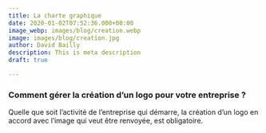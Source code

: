 ```yaml
---
title: La charte graphique
date: 2020-01-02T07:52:36.000+00:00
image_webp: images/blog/creation.webp
image: images/blog/creation.jpg
author: David Bailly
description: This is meta description
draft: true

---
```

### Comment gérer la création d’un logo pour votre entreprise ?

Quelle que soit l’activité de l’entreprise qui démarre, la création d’un logo en accord avec l’image qui veut être renvoyée, est obligatoire.